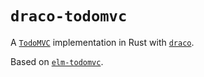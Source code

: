 # `draco-todomvc`

A [`TodoMVC`] implementation in Rust with [`draco`].

Based on [`elm-todomvc`].

<!-- links -->
[`TodoMVC`]: http://todomvc.com/
[`draco`]: https://github.com/utkarshkukreti/draco/
[`elm-todomvc`]: https://github.com/evancz/elm-todomvc
